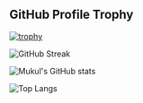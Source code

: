 ## GitHub Profile Trophy

[![trophy](https://github-profile-trophy.vercel.app/?username=Mohamad-Farhan&theme=algolia)](https://github.com/ryo-ma/github-profile-trophy)

![GitHub Streak](https://github-readme-streak-stats.herokuapp.com/?user=Mohamad-Farhan&theme=algolia)

![Mukul's GitHub stats](https://github-readme-stats.vercel.app/api?username=Mohamad-Farhan&count_private=true&show_icons=true&theme=algolia)

![Top Langs](https://github-readme-stats.vercel.app/api/top-langs/?username=Mohamad-Farhan&theme=algolia&layout=compact)

